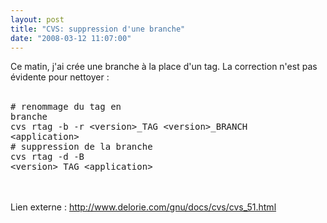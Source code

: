 ```yaml
---
layout: post
title: "CVS: suppression d'une branche"
date: "2008-03-12 11:07:00"
---
```

Ce matin, j'ai crée une branche à la place d'un tag. La correction n'est pas évidente pour nettoyer :<br /><br /><pre># renommage du tag en branche<br />cvs rtag -b -r &lt;version&gt;_TAG &lt;version&gt;_BRANCH &lt;application&gt;<br /># suppression de la branche<br />cvs rtag -d -B &lt;version&gt;_TAG &lt;application&gt;<br /></pre><br /><br />Lien externe : <a href="http://www.delorie.com/gnu/docs/cvs/cvs_51.html">http://www.delorie.com/gnu/docs/cvs/cvs_51.html</a>
